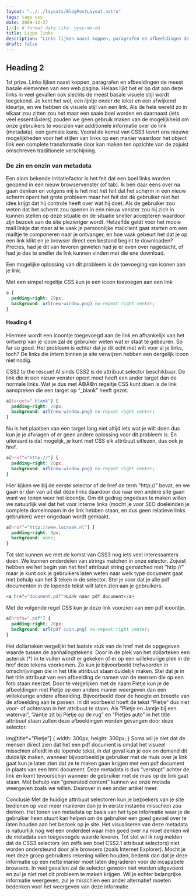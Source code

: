 ```yaml
---
layout: "../../layouts/BlogPostLayout.astro"
tags: tags css
date: 2009-12-27
[//]: # format date like: yyyy-mm-dd
title: Lijpe links
description: "Links lijken naast koppen, paragrafen en afbeeldingen de meest basale elementen van een web pagina. Helaas lijkt het er op dat aan deze links in veel gevallen ook slechts de meest basale visuele stijl wordt toegekend. Je kent het wel, een lijntje onder de tekst en een afwijkend kleurtje, en we hebben de visuele stijl van een link. Als de hele wereld zo in elkaar zou zitten zou het maar een saaie boel worden en daarnaast (iets veel essentiëlers) zouden we geen gebruik maken van de mogelijkheid om onze gebruikers te voorzien van additionele informatie over de link (metadata), een gemiste kans. Vooral de komst van CSS3 levert ons nieuwe mogelijkheden voor het stijlen van links op een manier waardoor het object link een complete transformatie door kan maken ten opzichte van de zojuist omschreven traditionele verschijning."
draft: false
---
```



## Heading 2

1st prize. 
Links lijken naast koppen, paragrafen en afbeeldingen de meest basale elementen van een web pagina. Helaas lijkt het er op dat aan deze links in veel gevallen ook slechts de meest basale visuele stijl wordt toegekend. Je kent het wel, een lijntje onder de tekst en een afwijkend kleurtje, en we hebben de visuele stijl van een link. Als de hele wereld zo in elkaar zou zitten zou het maar een saaie boel worden en daarnaast (iets veel essentiÃ«lers) zouden we geen gebruik maken van de mogelijkheid om onze gebruikers te voorzien van additionele informatie over de link (metadata), een gemiste kans. Vooral de komst van CSS3 levert ons nieuwe mogelijkheden voor het stijlen van links op een manier waardoor het object link een complete transformatie door kan maken ten opzichte van de zojuist omschreven traditionele verschijning.

### De zin en onzin van metadata
Een alom bekende irritatiefactor is het feit dat een boel links worden geopend in een nieuw browservenster (of tab). Ik ben daar eens over na gaan denken en volgens mij is het niet het feit dat het scherm in een nieuw scherm opent het grote probleem maar het feit dat de gebruiker niet het idee krijgt dat hij controle heeft over wat hij doet. Als de gebruiker zou weten dat het scherm zou openen in een nieuw venster zou hij zich in kunnen stellen op deze situatie en de situatie sneller accepteren waardoor zijn bezoek aan de site plezieriger wordt.
Hetzelfde geldt voor het mooie mail linkje dat maar al te vaak je persoonlijke mailclient gaat starten om een mailtje te componeren naar je ontvanger, en hoe vaak gebeurt het dat je op een link klikt en je browser direct een bestand begint te downloaden? Precies, had je dit van tevoren geweten had je er even over nagedacht, of had je des te sneller de link kunnen vinden met die ene download.

Een mogelijke oplossing van dit probleem is de toevoeging van iconen aan je link.

Met een simpel regeltje CSS kun je een icoon toevoegen aan een link

```css
a {
  padding-right: 20px;
  background: url(new-window.png) no-repeat right center;
}
```

#### Heading 4
Hiermee wordt een icoontje toegevoegd aan de link en afhankelijk van het ontwerp van je icoon zal de gebruiker weten wat er staat te gebeuren. So far so good. Het probleem is echter dat je dit echt niet wilt voor al je links, toch? De links die intern binnen je site verwijzen hebben een dergelijk icoon niet nodig.

CSS2 to the rescue! Al sinds CSS2 is de attribuut selector beschikbaar. De link die in een nieuw venster opent moet heeft een ander target dan de normale links. Wat je dus met Ã©Ã©n regeltje CSS kunt doen is de link aanspreken die een target op “_blank” heeft gezet.

```css
a[target="_blank"] {
  padding-right: 20px;
  background: url(new-window.png) no-repeat right center;
}
```

Nu is het plaatsen van een target lang niet altijd iets wat je wilt doen dus kun je je afvragen of er geen andere oplossing voor dit probleem is. En uiteraard is dat mogelijk, je kunt met CSS elk attribuut uitlezen, dus ook je href.

```css
a[href^="http://"] {
  padding-right: 20px;
  background: url(new-window.png) no-repeat right center;
}
```

Hier kijken we bij de eerste selector of de href de term “http://” bevat, en we gaan er dan van uit dat deze links daardoor dus naar een andere site gaan want we tonen weer het icoontje.
Om dit gedrag ongedaan te maken willen we natuurlijk wel dat het voor interne links (mocht je voor SEO doeleinden je complete domeinnaam in de link hebben staan, en dus geen relatieve links gebruiken) weer ongedaan wordt gemaakt.

```css
a[href^="http://www.lucraak.nl"] {
  padding-right: 0px;
  background: none;
}
```

Tot slot kunnen we met de komst van CSS3 nog iets veel interessanters doen. We kunnen onderdelen van strings matchen in onze selector. Zojuist hebben we het begin van het href attribuut string gematched met “http://” maar je kunt ook je gebruikers laten weten naar welk type document gaat met behulp van het $ teken in de selector. Stel je voor dat je alle pdf documenten in de lopende tekst wilt laten zien aan je gebruikers.

```html
<a href="document.pdf">Link naar pdf document</a>
```

Met de volgende regel CSS kun je deze link voorzien van een pdf icoontje.

```css
a[href$=".pdf"] {
  padding-right: 20px;
  background: url(pdf-icon.png) no-repeat right center;
}
```
Het dollarteken vergelijkt het laatste stuk van de href met de opgegeven waarde tussen de aanhalingstekens.
Door in de plek van het dollarteken een asterisk (*) in te vullen wordt er gekeken of er op een willekeurige plek in de href deze tekens voorkomen. Zo kun je bijvoorbeeld trefwoorden in omschrijvingen die in het title attribuut staan duidelijk maken. Stel dat je in het title attribuut van een afbeelding de namen van de mensen die op een foto staan neerzet. Door te vergelijken met de naam Pietje kun je de afbeeldingen met Pietje op een andere manier weergeven dan een willekeurige andere afbeelding. Bijvoorbeeld door de hoogte en breedte van de afbeelding aan te passen. In dit voorbeeld hoeft de tekst “Pietje” dus niet voor- of achteraan in het attribuut te staan. Als “Pietje en Jantje bij een waterval”, “Jantje zit bij Pietje op de rug” en “Pietjes auto” in het title attribuut staan zullen deze afbeeldingen worden gevangen door deze selector.

img[title*="Pietje"] {
  width: 300px;
  height: 300px;
}
Soms wil je niet dat de mensen direct zien dat het een pdf document is omdat het visueel misschien afleidt in de lopende tekst, in dat geval kun je ook on demand dit duidelijk maken, wanneer bijvoorbeeld je gebruiker met de muis over je link gaat kun je laten zien dat ze te maken gaan krijgen met een pdf document in plaats van een html document. Deze metadata is dus “verstopt” achter de link en komt tevoorschijn wanneer de gebruiker met de muis op de link gaat staan. Met behulp van “generated content” kunnen we onze metada weergeven zoals we willen. Daarover in een ander artikel meer.

Conclusie
Met de huidige attribuut selectoren kun je bezoekers van je site bedienen op veel meer manieren dan je in eerste instantie misschien zou denken. Het tonen van metadata op basis van het type informatie waar je de gebruiker heen stuurt kan helpen om de gebruiker een goed gevoel over te laten houden aan het bezoek op je site. Het visualiseren van deze metadata is natuurlijk nog wel een onderdeel waar men goed over na moet denken wil de metadata een toegevoegde waarde leveren. Tot slot wil ik nog melden dat de CSS3 selectors (en zelfs een boel CSS2.1 attribuut selectors) niet worden ondersteund door alle browsers (zoals Internet Explorer). Mocht je met deze groep gebruikers rekening willen houden, bedenk dan dat je deze informatie op een nette manier moet laten degraderen voor de incapabele browsers. In veel gevallen zal de selector gewoon niet worden uitgevoerd en zul je niet met dit probleem te maken krijgen. Wil je echter belangrijke informatie weergeven, zul je misschien een ander alternatief moeten bedenken voor het weergeven van deze informatie.